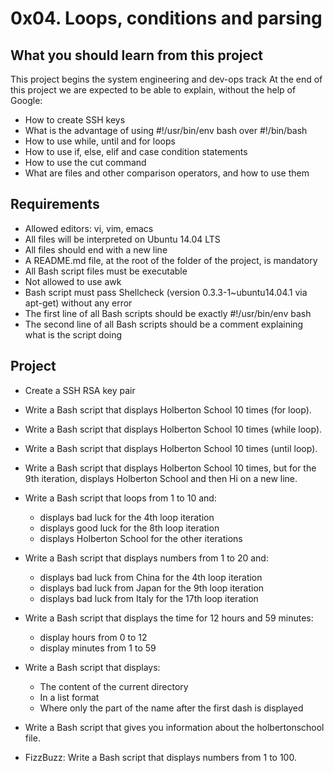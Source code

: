 # 0x04. Loops, conditions and parsing

## What you should learn from this project

This project begins the system engineering and dev-ops track
At the end of this project we are expected to be able to explain, without the help of Google:

- How to create SSH keys
- What is the advantage of using #!/usr/bin/env bash over #!/bin/bash
- How to use while, until and for loops
- How to use if, else, elif and case condition statements
- How to use the cut command
- What are files and other comparison operators, and how to use them

## Requirements

- Allowed editors: vi, vim, emacs
- All files will be interpreted on Ubuntu 14.04 LTS
- All files should end with a new line
- A README.md file, at the root of the folder of the project, is mandatory
- All Bash script files must be executable
- Not allowed to use awk
- Bash script must pass Shellcheck (version 0.3.3-1~ubuntu14.04.1 via apt-get) without any error
- The first line of all Bash scripts should be exactly #!/usr/bin/env bash
- The second line of all Bash scripts should be a comment explaining what is the script doing

## Project

- Create a SSH RSA key pair

- Write a Bash script that displays Holberton School 10 times (for loop).

- Write a Bash script that displays Holberton School 10 times (while loop).

- Write a Bash script that displays Holberton School 10 times (until loop).

- Write a Bash script that displays Holberton School 10 times, but for the 9th iteration, displays Holberton School and then Hi on a new line.

- Write a Bash script that loops from 1 to 10 and:
  - displays bad luck for the 4th loop iteration
  - displays good luck for the 8th loop iteration
  - displays Holberton School for the other iterations

- Write a Bash script that displays numbers from 1 to 20 and:
  - displays bad luck from China for the 4th loop iteration
  - displays bad luck from Japan for the 9th loop iteration
  - displays bad luck from Italy for the 17th loop iteration

- Write a Bash script that displays the time for 12 hours and 59 minutes:
  - display hours from 0 to 12
  - display minutes from 1 to 59

- Write a Bash script that displays:
  - The content of the current directory
  - In a list format
  - Where only the part of the name after the first dash is displayed

- Write a Bash script that gives you information about the holbertonschool file.

- FizzBuzz: Write a Bash script that displays numbers from 1 to 100.
